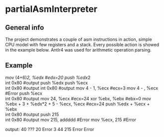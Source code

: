 # partialAsmInterpreter
## General info
The project demonstrates a couple of asm instructions in action, simple CPU model with few registers and a stack. Every possible action is showed in the example below. Antlr4 was used for arithmetic operation parsing.
## Example
mov (4+6)*2, %edx							                    #edx=20
push %edx*2								
int 0x80								                          #output
push %edx
push %ecx									
int 0x80								                          #output
int 0x80								                          #output
mov 4 - 1, %ecx 							                    #ecx=3
mov 4 - , %ecx								                    #Error
push %ecx									
int 0x80								                          #output
mov 24, %ecx								                      #ecx=24
xor %ebx, %ebx								                    #ebx=0
mov %ebx + 3 + %edx*2 + 5 - %ecx, %ecx					  #ecx=24
push %edx + %ecx + %ebx						
int 0x80								                          #output
push 215								
int 0x80								                          #output
mov 215, addddd								                    #Error
mov %ecx, 215								                      #Error

output:
40
???
20
Error
3
44
215
Error
Error
